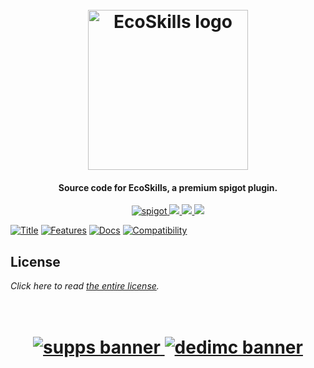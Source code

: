 <h1 align="center">
  <br>
  <img src="https://i.imgur.com/nPWTJzV.png" alt="EcoSkills logo" width="256">
  <br>
</h1>

<h4 align="center">Source code for EcoSkills, a premium spigot plugin.</h4>

<p align="center">
    <a href="https://www.spigotmc.org/resources/EcoSkills.94630/">
        <img alt="spigot" src="https://img.shields.io/badge/spigot-EcoSkills-yellow?style=for-the-badge"/>
    </a>
    <a href="https://bstats.org/plugin/bukkit/EcoSkills" alt="bstats servers">
        <img src="https://img.shields.io/bstats/servers/12205?color=yellow&style=for-the-badge"/>
    </a>
    <a href="https://bstats.org/plugin/bukkit/EcoSkills" alt="bstats players">
        <img src="https://img.shields.io/bstats/players/12205?color=yellow&style=for-the-badge"/>
    </a>
    <a href="https://discord.gg/ZcwpSsE/" alt="Discord">
        <img src="https://img.shields.io/discord/452518336627081236?label=discord&style=for-the-badge&color=yellow"/>
    </a>
</p>

[![Title](https://i.imgur.com/XFSPL6M.png)]()
[![Features](https://i.imgur.com/dXKoMCL.png)]()
[![Docs](https://i.imgur.com/liqcxwv.png)](https://discord.gg/ZcwpSsE/)
[![Compatibility](https://i.imgur.com/6jm7fVS.png)]()

## License
*Click here to read [the entire license](https://github.com/Auxilor/EcoSkills/blob/master/LICENSE.md).*

<h1 align="center">
  <br>
    <a href="http://gamersupps.gg/discount/Auxilor?afmc=Auxilor" target="_blank">
      <img src="https://i.imgur.com/uFDpBAC.png" alt="supps banner">
    </a>
    <a href="https://dedimc.promo/Auxilor" target="_blank">
      <img src="https://i.imgur.com/zdDLhFA.png" alt="dedimc banner">
    </a>
  <br>
</h1>

